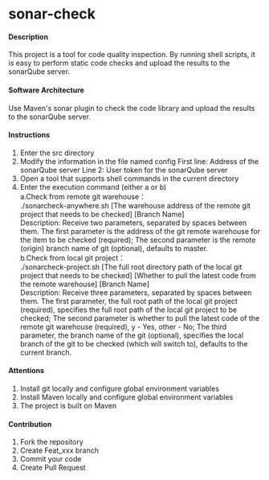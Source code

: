 # sonar-check

#### Description
This project is a tool for code quality inspection. By running shell scripts, it is easy to perform static code checks and upload the results to the sonarQube server.

#### Software Architecture
Use Maven's sonar plugin to check the code library and upload the results to the sonarQube server.

#### Instructions

1.  Enter the src directory
2.  Modify the information in the file named config
First line: Address of the sonarQube server
Line 2: User token for the sonarQube server
3.  Open a tool that supports shell commands in the current directory
4.  Enter the execution command (either a or b)  
a.Check from remote git warehouse：  
./sonarcheck-anywhere.sh [The warehouse address of the remote git project that needs to be checked] [Branch Name]  
Description: Receive two parameters, separated by spaces between them. The first parameter is the address of the git remote warehouse for the item to be checked (required); The second parameter is the remote (origin) branch name of git (optional), defaults to master.  
b.Check from local git project：  
./sonarcheck-project.sh [The full root directory path of the local git project that needs to be checked] [Whether to pull the latest code from the remote warehouse] [Branch Name]  
Description: Receive three parameters, separated by spaces between them. The first parameter, the full root path of the local git project (required), specifies the full root path of the local git project to be checked; The second parameter is whether to pull the latest code of the remote git warehouse (required), y - Yes, other - No; The third parameter, the branch name of the git (optional), specifies the local branch of the git to be checked (which will switch to), defaults to the current branch.

#### Attentions

1.	Install git locally and configure global environment variables
2.	Install Maven locally and configure global environment variables
3.	The project is built on Maven

#### Contribution

1.  Fork the repository
2.  Create Feat_xxx branch
3.  Commit your code
4.  Create Pull Request

